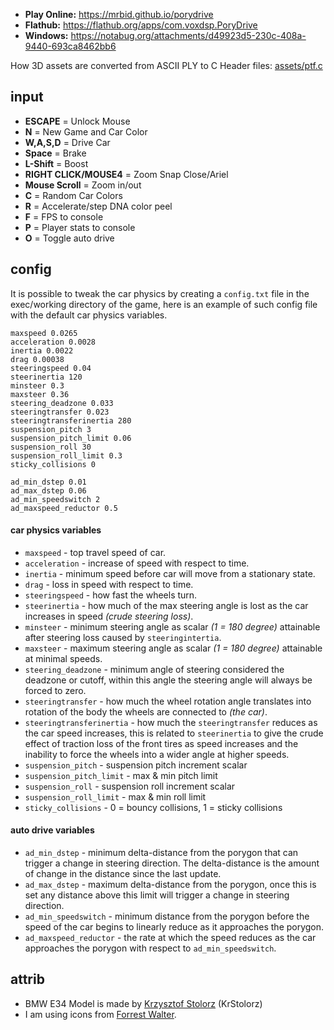 * **Play Online:** https://mrbid.github.io/porydrive
* **Flathub:** https://flathub.org/apps/com.voxdsp.PoryDrive
* **Windows:** https://notabug.org/attachments/d49923d5-230c-408a-9440-693ca8462bb6

How 3D assets are converted from ASCII PLY to C Header files: [assets/ptf.c](assets/ptf.c)

## input
*  **ESCAPE** = Unlock Mouse
*  **N** = New Game and Car Color
*  **W,A,S,D** = Drive Car
*  **Space** = Brake
*  **L-Shift** = Boost
*  **RIGHT CLICK/MOUSE4** = Zoom Snap Close/Ariel
*  **Mouse Scroll** = Zoom in/out
*  **C** = Random Car Colors
*  **R** = Accelerate/step DNA color peel
*  **F** = FPS to console
*  **P** = Player stats to console
*  **O** = Toggle auto drive

## config
It is possible to tweak the car physics by creating a `config.txt` file in the exec/working directory of the game, here is an example of such config file with the default car physics variables.
```
maxspeed 0.0265
acceleration 0.0028
inertia 0.0022
drag 0.00038
steeringspeed 0.04
steerinertia 120
minsteer 0.3
maxsteer 0.36
steering_deadzone 0.033
steeringtransfer 0.023
steeringtransferinertia 280
suspension_pitch 3
suspension_pitch_limit 0.06
suspension_roll 30
suspension_roll_limit 0.3
sticky_collisions 0

ad_min_dstep 0.01
ad_max_dstep 0.06
ad_min_speedswitch 2
ad_maxspeed_reductor 0.5
```
#### car physics variables
- `maxspeed` - top travel speed of car.
- `acceleration` - increase of speed with respect to time.
- `inertia` - minimum speed before car will move from a stationary state.
- `drag` - loss in speed with respect to time.
- `steeringspeed` - how fast the wheels turn.
- `steerinertia` - how much of the max steering angle is lost as the car increases in speed _(crude steering loss)_.
- `minsteer` - minimum steering angle as scalar _(1 = 180 degree)_ attainable after steering loss caused by `steeringintertia`.
- `maxsteer` - maximum steering angle as scalar _(1 = 180 degree)_ attainable at minimal speeds.
- `steering_deadzone` - minimum angle of steering considered the deadzone or cutoff, within this angle the steering angle will always be forced to zero.
- `steeringtransfer` - how much the wheel rotation angle translates into rotation of the body the wheels are connected to _(the car)_.
- `steeringtransferinertia` - how much the `steeringtransfer` reduces as the car speed increases, this is related to `steerinertia` to give the crude effect of traction loss of the front tires as speed increases and the inability to force the wheels into a wider angle at higher speeds.
- `suspension_pitch` - suspension pitch increment scalar
- `suspension_pitch_limit` - max & min pitch limit
- `suspension_roll` - suspension roll increment scalar
- `suspension_roll_limit` - max & min roll limit
- `sticky_collisions` - 0 = bouncy collisions, 1 = sticky collisions

#### auto drive variables
- `ad_min_dstep` - minimum delta-distance from the porygon that can trigger a change in steering direction. The delta-distance is the amount of change in the distance since the last update.
- `ad_max_dstep` - maximum delta-distance from the porygon, once this is set any distance above this limit will trigger a change in steering direction.
- `ad_min_speedswitch` - minimum distance from the porygon before the speed of the car begins to linearly reduce as it approaches the porygon.
- `ad_maxspeed_reductor` - the rate at which the speed reduces as the car approaches the porygon with respect to `ad_min_speedswitch`.

## attrib
* BMW E34 Model is made by [Krzysztof Stolorz](https://sketchfab.com/KrStolorz) (KrStolorz)
* I am using icons from [Forrest Walter](http://www.forrestwalter.com).
